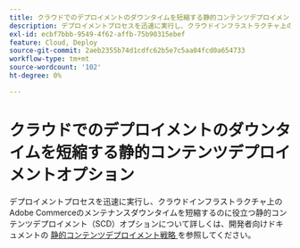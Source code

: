 ```yaml
---
title: クラウドでのデプロイメントのダウンタイムを短縮する静的コンテンツデプロイメントオプション
description: デプロイメントプロセスを迅速に実行し、クラウドインフラストラクチャ上のAdobe Commerceのメンテナンスダウンタイムを短縮するのに役立つ静的コンテンツデプロイメント（SCD）オプションについて詳しくは、開発者向けドキュメントの [ 静的コンテンツデプロイメント戦略 ] （https://experienceleague.adobe.com/en/docs/commerce-cloud-service/user-guide/develop/deploy/static-content）を参照してください。
exl-id: ecbf7bbb-9549-4f62-affb-75b90315ebef
feature: Cloud, Deploy
source-git-commit: 2aeb2355b74d1cdfc62b5e7c5aa04fcd0a654733
workflow-type: tm+mt
source-wordcount: '102'
ht-degree: 0%

---
```


# クラウドでのデプロイメントのダウンタイムを短縮する静的コンテンツデプロイメントオプション

デプロイメントプロセスを迅速に実行し、クラウドインフラストラクチャ上のAdobe Commerceのメンテナンスダウンタイムを短縮するのに役立つ静的コンテンツデプロイメント（SCD）オプションについて詳しくは、開発者向けドキュメントの [ 静的コンテンツデプロイメント戦略 ](https://experienceleague.adobe.com/en/docs/commerce-cloud-service/user-guide/develop/deploy/static-content) を参照してください。
